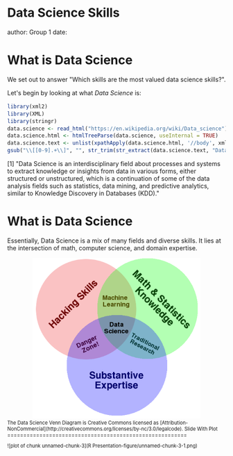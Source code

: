Data Science Skills
========================================================
author: Group 1
date: 

What is Data Science
========================================================



We set out to answer "Which skills are the most valued data science skills?". 

Let's begin by looking at what *Data Science* is: 


```r
library(xml2)
library(XML)
library(stringr)
data.science <- read_html("https://en.wikipedia.org/wiki/Data_science")
data.science.html <- htmlTreeParse(data.science, useInternal = TRUE) 
data.science.text <- unlist(xpathApply(data.science.html, '//body', xmlValue))
gsub("\\[[0-9].+\\]", "", str_trim(str_extract(data.science.text, "Data Science is.+")))
```

[1] "Data Science is an interdisciplinary field about processes and systems to extract knowledge or insights from data in various forms, either structured or unstructured, which is a continuation of some of the data analysis fields such as statistics, data mining, and predictive analytics, similar to Knowledge Discovery in Databases (KDD)."


What is Data Science 
======================================================== 

Essentially, Data Science is a mix of many fields and diverse skills. It lies at the intersection of math, computer science, and domain expertise. 

<center><img src="https://raw.githubusercontent.com/ChristopheHunt/MSDA---Coursework/master/Data%20607/Homework/Group%20Project/Data_Science_VD.png" height="370px" /></center>

<div class="footer" style="margin-top;font-size:80%;"> The Data Science Venn Diagram is Creative Commons licensed as [Attribution-NonCommercial](http://creativecommons.org/licenses/by-nc/3.0/legalcode).
Slide With Plot
========================================================

![plot of chunk unnamed-chunk-3](R Presentation-figure/unnamed-chunk-3-1.png)
